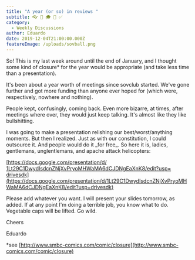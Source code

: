 ```yaml
---
title: "A year (or so) in reviews "
subtitle: 👓 📝 🎓 💯 ✅
category:
  - Weekly Discussions
author: Eduardo
date: 2019-12-04T21:00:00.000Z
featureImage: /uploads/sovball.png
---
```

So! This is my last week around until the end of January, and I thought some kind of closure* for the year would be appropriate (and take less time than a presentation).



It's been about a year worth of meetings since sovclub started. We've gone further and got more funding than anyone ever hoped for (which were, respectively, nowhere and nothing).



People kept, confusingly, coming back. Even more bizarre, at times, after meetings where over, they would just keep talking. It's almost like they like bullshitting.



I was going to make a presentation relishing our best/worst/anything moments. But then I realized. Just as with our constitution, I could outsource it. And people would do it \_for free\_. So here it is, ladies, gentlemans, unglentlemans, and apache attack helicopters:



[https://docs.google.com/​presentation/d/​1Lt29C1DwydIsdcnZNjXvPryoMHWaM​A6dCJDNgEaXnK8/edit?usp=​drivesdk](https://docs.google.com/presentation/d/1Lt29C1DwydIsdcnZNjXvPryoMHWaMA6dCJDNgEaXnK8/edit?usp=drivesdk)



Please add whatever you want. I will present your slides tomorrow, as added. If at any point I'm doing a terrible job, you know what to do. Vegetable caps will be lifted. Go wild.



Cheers



Eduardo



\*see [http://www.smbc-comics.​com/comic/closure](http://www.smbc-comics.com/comic/closure)
